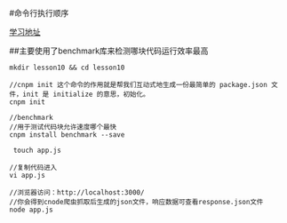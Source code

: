 #命令行执行顺序

[学习地址](https://github.com/alsotang/node-lessons/tree/master/lesson10)

##主要使用了benchmark库来检测哪块代码运行效率最高

``` shell script
mkdir lesson10 && cd lesson10

//cnpm init 这个命令的作用就是帮我们互动式地生成一份最简单的 package.json 文件，init 是 initialize 的意思，初始化。
cnpm init

//benchmark
//用于测试代码块允许速度哪个最快
cnpm install benchmark --save

 touch app.js

//复制代码进入
vi app.js

//浏览器访问：http://localhost:3000/
//你会得到cnode爬虫抓取后生成的json文件，响应数据可查看response.json文件
node app.js



```